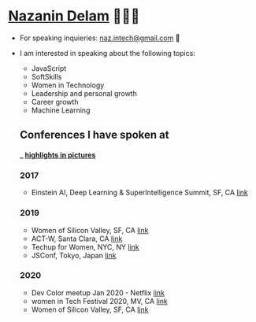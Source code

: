 # [Nazanin Delam](https://www.linkedin.com/in/nazanindelam/) 👩🏻‍💻

- For speaking inquieries: naz.intech@gmail.com 🌱
- I am interested in speaking about the following topics:
  - JavaScript 
  - SoftSkills
  - Women in Technology
  - Leadership and personal growth
  - Career growth
  - Machine Learning
  
  ## Conferences I have spoken at 
  #### _ [highlights in pictures](https://www.instagram.com/stories/highlights/18071228101080789/)
  
  ### 2017
  - Einstein AI, Deep Learning & SuperIntelligence Summit, SF, CA [link](http://claridenglobal.com/conference/einsteinai2017/)
  
  ### 2019
  - Women of Silicon Valley, SF, CA [link](https://twitter.com/WinTechSeries/status/1124013435912630272)
  - ACT-W, Santa Clara, CA [link](https://act-w.org/)
  - Techup for Women, NYC, NY [link](https://techupforwomen.com/)
  - JSConf, Tokyo, Japan [link](https://jsconf.jp/2019/)
  
  
  ### 2020
  - Dev Color meetup Jan 2020 - Netflix [link](https://www.devcolor.org/)
  - women in Tech Festival 2020, MV, CA [link](https://siliconvalleyforum.com/women-in-tech-festival/?gclid=CjwKCAiA3uDwBRBFEiwA1VsajKHNtCZa5vrIyKrGZaTNJTzGzbKYewLxSObEe67N0rt1imw7_VMxmxoCdzAQAvD_BwE)
  - Women of Silicon Valley, SF, CA [link](https://www.womenofsiliconvalley.com/)
  
  
